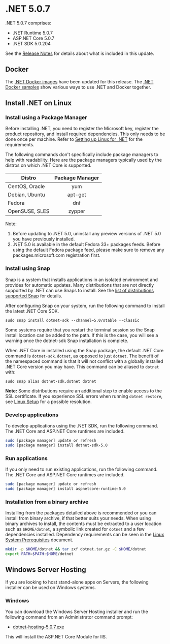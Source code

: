 # .NET 5.0.7

.NET 5.0.7 comprises:

* .NET Runtime 5.0.7
* ASP.NET Core 5.0.7
* .NET SDK 5.0.204

See the [Release Notes][release-notes] for details about what is included in this update.

## Docker

The [.NET Docker images](https://hub.docker.com/_/microsoft-dotnet) have been updated for this release. The [.NET Docker samples](https://github.com/dotnet/dotnet-docker/blob/master/samples/README.md) show various ways to use .NET and Docker together.

## Install .NET on Linux

### Install using a Package Manager

Before installing .NET, you need to register the Microsoft key, register the product repository, and install required dependencies. This only needs to be done once per machine. Refer to [Setting up Linux for .NET][linux-setup] for the requirements.

The following commands don't specifically include package managers to help with readability. Here are the package managers typically used by the distros on which .NET Core is supported.

| Distro | Package Manager  |
| ---             | :----:  |
| CentOS, Oracle  | yum     |
| Debian, Ubuntu  | apt-get |
| Fedora          | dnf     |
| OpenSUSE, SLES  | zypper  |

Note:
1. Before updating to .NET 5.0, uninstall any preview versions of .NET 5.0 you have previously installed.
2. .NET 5.0 is available in the default Fedora 33+ packages feeds. Before using the default Fedora package feed, please make sure to remove any packages.microsoft.com registration first.

### Install using Snap

Snap is a system that installs applications in an isolated environment and provides for automatic updates. Many distributions that are not directly supported by .NET can use Snaps to install. See the [list of distributions supported Snap](https://docs.snapcraft.io/installing-snapd/6735) for details.

After configuring Snap on your system, run the following command to install the latest .NET Core SDK.

`sudo snap install dotnet-sdk --channel=5.0/stable --classic`

Some systems require that you restart the terminal session so the Snap install location can be added to the path. If this is the case, you will see a warning once the dotnet-sdk Snap installation is complete.

When .NET Core in installed using the Snap package, the default .NET Core command is `dotnet-sdk.dotnet`, as opposed to just `dotnet`. The benefit of the namespaced command is that it will not conflict with a globally installed .NET Core version you may have. This command can be aliased to `dotnet` with:

`sudo snap alias dotnet-sdk.dotnet dotnet`

**Note:** Some distributions require an additional step to enable access to the SSL certificate. If you experience SSL errors when running `dotnet restore`, see [Linux Setup](https://docs.microsoft.com/dotnet/core/install/) for a possible resolution.

### Develop applications
To develop applications using the .NET SDK, run the following command. The .NET Core and ASP.NET Core runtimes are included.

```bash
sudo [package manager] update or refresh
sudo [package manager] install dotnet-sdk-5.0
```

### Run applications
If you only need to run existing applications, run the following command. The .NET Core and ASP.NET Core runtimes are included.

```bash
sudo [package manager] update or refresh
sudo [package manager] install aspnetcore-runtime-5.0
```
### Installation from a binary archive

Installing from the packages detailed above is recommended or you can install from binary archive, if that better suits your needs. When using binary archives to install, the contents must be extracted to a user location such as `$HOME/dotnet`, a symbolic link created for `dotnet` and a few dependencies installed. Dependency requirements can be seen in the [Linux System Prerequisites](https://github.com/dotnet/core/blob/main/Documentation/linux-prereqs.md) document.

```bash
mkdir -p $HOME/dotnet && tar zxf dotnet.tar.gz -C $HOME/dotnet
export PATH=$PATH:$HOME/dotnet
```

## Windows Server Hosting

If you are looking to host stand-alone apps on Servers, the following installer can be used on Windows systems.

### Windows

You can download the Windows Server Hosting installer and run the following command from an Administrator command prompt:

* [dotnet-hosting-5.0.7.exe][dotnet-hosting-win.exe]

This will install the ASP.NET Core Module for IIS.

[blob-runtime]: https://dotnetcli.blob.core.windows.net/dotnet/Runtime/
[blob-sdk]: https://dotnetcli.blob.core.windows.net/dotnet/Sdk/
[release-notes]: https://github.com/dotnet/core/blob/main/release-notes/5.0/5.0.7/5.0.7.md
[linux-setup]: https://docs.microsoft.com/dotnet/core/install/linux

[dotnet-hosting-win.exe]: https://download.visualstudio.microsoft.com/download/pr/2a40c007-8ad7-4e80-a334-40bc47851e90/fc13a55a20414ef9689fcf60618c412f/dotnet-hosting-5.0.7-win.exe
